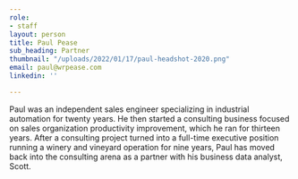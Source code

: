 ```yaml
---
role:
- staff
layout: person
title: Paul Pease
sub_heading: Partner
thumbnail: "/uploads/2022/01/17/paul-headshot-2020.png"
email: paul@wrpease.com
linkedin: ''

---
```

Paul was an independent sales engineer specializing in industrial automation for twenty years. He then started a consulting business focused on sales organization productivity improvement, which he ran for thirteen years. After a consulting project turned into a full-time executive position running a winery and vineyard operation for nine years, Paul has moved back into the consulting arena as a partner with his business data analyst, Scott.
